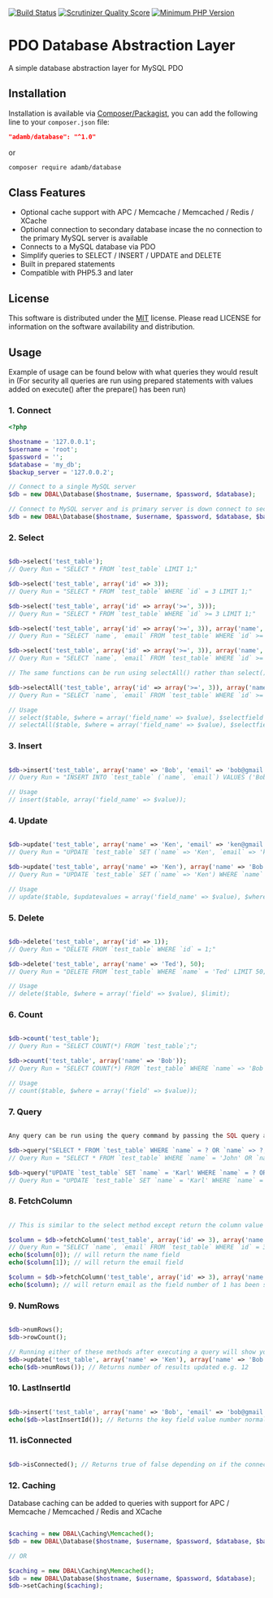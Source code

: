 [![Build Status](https://api.travis-ci.org/AdamB7586/pdo-dbal.png)](https://api.travis-ci.org/AdamB7586/pdo-dbal)
[![Scrutinizer Quality Score](https://scrutinizer-ci.com/g/AdamB7586/pdo-dbal/badges/quality-score.png?b=master)](https://scrutinizer-ci.com/g/AdamB7586/pdo-dbal/)
[![Minimum PHP Version](https://img.shields.io/badge/php-%3E%3D%205.3-8892BF.svg?style=flat-circle)](https://php.net/)

# PDO Database Abstraction Layer
A simple database abstraction layer for MySQL PDO 

## Installation

Installation is available via [Composer/Packagist](https://packagist.org/packages/adamb/database), you can add the following line to your `composer.json` file:

```json
"adamb/database": "^1.0"
```

or

```sh
composer require adamb/database
```

## Class Features
- Optional cache support with APC / Memcache / Memcached / Redis / XCache
- Optional connection to secondary database incase the no connection to the primary MySQL server is available
- Connects to a MySQL database via PDO
- Simplify queries to SELECT / INSERT / UPDATE and DELETE
- Built in prepared statements 
- Compatible with PHP5.3 and later

## License

This software is distributed under the [MIT](https://github.com/AdamB7586/pdo-dbal/blob/master/LICENSE) license. Please read LICENSE for information on the
software availability and distribution.


## Usage

Example of usage can be found below with what queries they would result in (For security all queries are run using prepared statements with values added on execute() after the prepare() has been run)

### 1. Connect
```php
<?php

$hostname = '127.0.0.1';
$username = 'root';
$password = '';
$database = 'my_db';
$backup_server = '127.0.0.2';

// Connect to a single MySQL server
$db = new DBAL\Database($hostname, $username, $password, $database);

// Connect to MySQL server and is primary server is down connect to secondary server
$db = new DBAL\Database($hostname, $username, $password, $database, $backup_server);

```

### 2. Select
```php

$db->select('test_table');
// Query Run = "SELECT * FROM `test_table` LIMIT 1;"

$db->select('test_table', array('id' => 3));
// Query Run = "SELECT * FROM `test_table` WHERE `id` = 3 LIMIT 1;"

$db->select('test_table', array('id' => array('>=', 3)));
// Query Run = "SELECT * FROM `test_table` WHERE `id` >= 3 LIMIT 1;"

$db->select('test_table', array('id' => array('>=', 3)), array('name', 'email'));
// Query Run = "SELECT `name`, `email` FROM `test_table` WHERE `id` >= 3 LIMIT 1;"

$db->select('test_table', array('id' => array('>=', 3)), array('name', 'email'), array('id' => 'DESC'));
// Query Run = "SELECT `name`, `email` FROM `test_table` WHERE `id` >= 3 ORDER BY `id` DESC LIMIT 1;"

// The same functions can be run using selectAll() rather than select()

$db->selectAll('test_table', array('id' => array('>=', 3)), array('name', 'email'), array('id' => 'DESC'), 150);
// Query Run = "SELECT `name`, `email` FROM `test_table` WHERE `id` >= 3 ORDER BY `id` DESC LIMIT 150;"

// Usage
// select($table, $where = array('field_name' => $value), $selectfield = array('field_1', 'field_2'), $order = array('field_name' => 'ASC' or 'DESC') or RAND());
// selectAll($table, $where = array('field_name' => $value), $selectfield = array('field_1', 'field_2'), $order = array('field_name' => 'ASC' or 'DESC') or RAND(), $limit(default = no limit));

```

### 3. Insert
```php

$db->insert('test_table', array('name' => 'Bob', 'email' => 'bob@gmail.com'));
// Query Run = "INSERT INTO `test_table` (`name`, `email`) VALUES ('Bob', 'bob@gmail.com');"

// Usage
// insert($table, array('field_name' => $value));

```

### 4. Update
```php

$db->update('test_table', array('name' => 'Ken', 'email' => 'ken@gmail.com'), array('id' => 12345));
// Query Run = "UPDATE `test_table` SET (`name` => 'Ken', `email` => 'ken@gmail.com') WHERE `id` = 12345;"

$db->update('test_table', array('name' => 'Ken'), array('name' => 'Bob'), 50);
// Query Run = "UPDATE `test_table` SET (`name` => 'Ken') WHERE `name` = 'Bob' LIMIT 50;"

// Usage
// update($table, $updatevalues = array('field_name' => $value), $where = array('field' => $value));

```

### 5. Delete
```php

$db->delete('test_table', array('id' => 1));
// Query Run = "DELETE FROM `test_table` WHERE `id` = 1;"

$db->delete('test_table', array('name' => 'Ted'), 50);
// Query Run = "DELETE FROM `test_table` WHERE `name` = 'Ted' LIMIT 50;"

// Usage
// delete($table, $where = array('field' => $value), $limit);

```

### 6. Count
```php

$db->count('test_table');
// Query Run = "SELECT COUNT(*) FROM `test_table`;";

$db->count('test_table', array('name' => 'Bob'));
// Query Run = "SELECT COUNT(*) FROM `test_table` WHERE `name` => 'Bob';";

// Usage
// count($table, $where = array('field' => $value));

```

### 7. Query
```php

Any query can be run using the query command by passing the SQL query and values

$db->query("SELECT * FROM `test_table` WHERE `name` = ? OR `name` => ?;", array('John', 'Phil'));
// Query Run = "SELECT * FROM `test_table` WHERE `name` = 'John' OR `name` => 'Phil';";

$db->query("UPDATE `test_table` SET `name` = 'Karl' WHERE `name` = ? OR `name` => ?;", array('John', 'Phil'));
// Query Run = "UPDATE `test_table` SET `name` = 'Karl' WHERE `name` = 'John' OR `name` => 'Phil';";

```

### 8. FetchColumn
```php

// This is similar to the select method except return the column value rather than an array of all of the fields 

$column = $db->fetchColumn('test_table', array('id' => 3), array('name', 'email'));
// Query Run = "SELECT `name`, `email` FROM `test_table` WHERE `id` = 3 LIMIT 1;"
echo($column[0]); // will return the name field
echo($column[1]); // will return the email field

$column = $db->fetchColumn('test_table', array('id' => 3), array('name', 'email'), 1);
echo($column); // will return email as the field number of 1 has been set

```

### 9. NumRows
```php

$db->numRows();
$db->rowCount();

// Running either of these methods after executing a query will show you how many rows have been affected e.g.
$db->update('test_table', array('name' => 'Ken'), array('name' => 'Bob'));
echo($db->numRows()); // Returns number of results updated e.g. 12

```

### 10. LastInsertId
```php

$db->insert('test_table', array('name' => 'Bob', 'email' => 'bob@gmail.com'));
echo($db->lastInsertId()); // Returns the key field value number normally the the auto increment field value

```

### 11. isConnected
```php

$db->isConnected(); // Returns true of false depending on if the connection is active to the server

```

### 12. Caching

Database caching can be added to queries with support for APC / Memcache / Memcached / Redis and XCache

```php

$caching = new DBAL\Caching\Memcached();
$db = new DBAL\Database($hostname, $username, $password, $database, $backup_server, $caching);

// OR

$caching = new DBAL\Caching\Memcached();
$db = new DBAL\Database($hostname, $username, $password, $database);
$db->setCaching($caching);

```